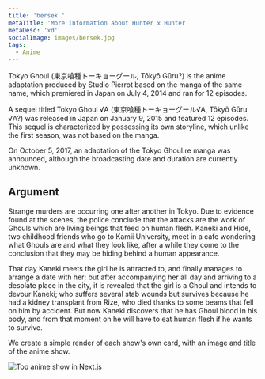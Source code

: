 ```yaml
---
title: 'bersek '
metaTitle: 'More information about Hunter x Hunter'
metaDesc: 'xd'
socialImage: images/bersek.jpg
tags:
  - Anime
---
```


Tokyo Ghoul (東京喰種トーキョーグール, Tōkyō Gūru?) is the anime adaptation produced by Studio Pierrot based on the manga of the same name, which premiered in Japan on July 4, 2014 and ran for 12 episodes.

A sequel titled Tokyo Ghoul √A (東京喰種トーキョーグール√A, Tōkyō Gūru √A?) was released in Japan on January 9, 2015 and featured 12 episodes. This sequel is characterized by possessing its own storyline, which unlike the first season, was not based on the manga.

On October 5, 2017, an adaptation of the Tokyo Ghoul:re manga was announced, although the broadcasting date and duration are currently unknown. 

## Argument

Strange murders are occurring one after another in Tokyo. Due to evidence found at the scenes, the police conclude that the attacks are the work of Ghouls which are living beings that feed on human flesh. Kaneki and Hide, two childhood friends who go to Kamii University, meet in a cafe wondering what Ghouls are and what they look like, after a while they come to the conclusion that they may be hiding behind a human appearance.

That day Kaneki meets the girl he is attracted to, and finally manages to arrange a date with her; but after accompanying her all day and arriving to a desolate place in the city, it is revealed that the girl is a Ghoul and intends to devour Kaneki; who suffers several stab wounds but survives because he had a kidney transplant from Rize, who died thanks to some beams that fell on him by accident. But now Kaneki discovers that he has Ghoul blood in his body, and from that moment on he will have to eat human flesh if he wants to survive. 


We create a simple render of each show's own card, with an image and title of the anime show.

![Top anime show in Next.js](https://cdn.hashnode.com/res/hashnode/image/upload/v1631712831922/I1Yb9K2DQ.png)


